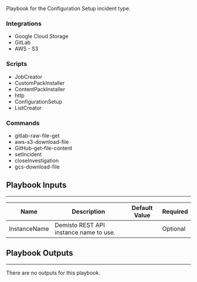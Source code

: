 Playbook for the Cֹonfiguration Setup incident type.

### Integrations
* Google Cloud Storage
* GitLab
* AWS - S3

### Scripts
* JobCreator
* CustomPackInstaller
* ContentPackInstaller
* http
* ConfigurationSetup
* ListCreator

### Commands
* gitlab-raw-file-get
* aws-s3-download-file
* GitHub-get-file-content
* setIncident
* closeInvestigation
* gcs-download-file

## Playbook Inputs
---

| **Name** | **Description** | **Default Value** | **Required** |
| --- | --- | --- | --- |
| InstanceName | Demisto REST API instance name to use. |  | Optional |

## Playbook Outputs
---
There are no outputs for this playbook.